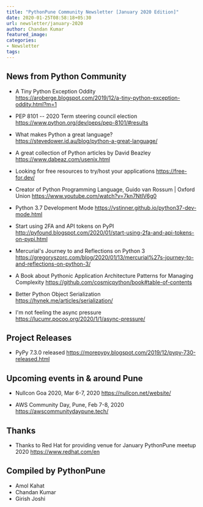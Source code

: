 ```yaml
---
title: "PythonPune Community Newsletter [January 2020 Edition]"
date: 2020-01-25T08:58:18+05:30
url: newsletter/january-2020
author: Chandan Kumar
featured_image:
categories:
- Newsletter
tags:
---
```


## News from Python Community

* A Tiny Python Exception Oddity 
  https://aroberge.blogspot.com/2019/12/a-tiny-python-exception-oddity.html?m=1

* PEP 8101 -- 2020 Term steering council election 
  https://www.python.org/dev/peps/pep-8101/#results

* What makes Python a great language? 
  https://stevedower.id.au/blog/python-a-great-language/

* A great collection of Python articles by David Beazley 
  https://www.dabeaz.com/usenix.html

* Looking for free resources to try/host your applications 
  https://free-for.dev/

* Creator of Python Programming Language, Guido van Rossum | Oxford Union 
  https://www.youtube.com/watch?v=7kn7NtlV6g0

* Python 3.7 Development Mode 
  https://vstinner.github.io/python37-dev-mode.html

* Start using 2FA and API tokens on PyPI 
  http://pyfound.blogspot.com/2020/01/start-using-2fa-and-api-tokens-on-pypi.html

* Mercurial's Journey to and Reflections on Python 3 
  https://gregoryszorc.com/blog/2020/01/13/mercurial%27s-journey-to-and-reflections-on-python-3/

* A Book about Pythonic Application Architecture Patterns for Managing Complexity 
  https://github.com/cosmicpython/book#table-of-contents

* Better Python Object Serialization 
  https://hynek.me/articles/serialization/

* I'm not feeling the async pressure 
  https://lucumr.pocoo.org/2020/1/1/async-pressure/

## Project Releases

* PyPy 7.3.0 released 
  https://morepypy.blogspot.com/2019/12/pypy-730-released.html

## Upcoming events in & around Pune

* Nullcon Goa 2020, Mar 6-7, 2020 
  https://nullcon.net/website/

* AWS Community Day, Pune, Feb 7-8, 2020 
  https://awscommunitydaypune.tech/

## Thanks

* Thanks to Red Hat for providing venue for January PythonPune meetup 2020
  https://www.redhat.com/en

## Compiled by PythonPune

* Amol Kahat
* Chandan Kumar
* Girish Joshi
